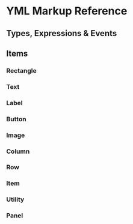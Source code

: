# YML Markup Reference

## Types, Expressions & Events

## Items

### Rectangle

### Text

### Label

### Button

### Image

### Column

### Row

### Item

### Utility

### Panel



